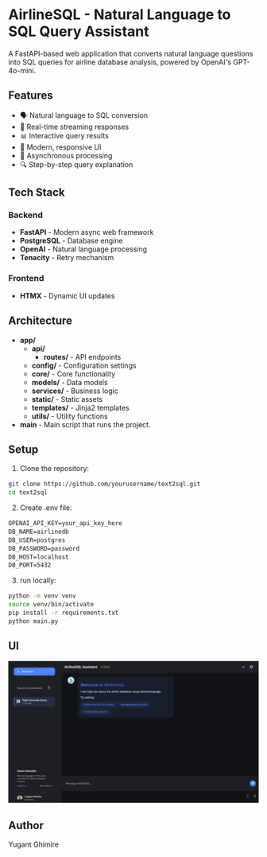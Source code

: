 # AirlineSQL - Natural Language to SQL Query Assistant

A FastAPI-based web application that converts natural language questions into SQL queries for airline database analysis, powered by OpenAI's GPT-4o-mini.

## Features

- 🗣️ Natural language to SQL conversion
- 🚀 Real-time streaming responses
- 📊 Interactive query results
- 🎨 Modern, responsive UI
- 🔄 Asynchronous processing
- 🔍 Step-by-step query explanation

## Tech Stack

### Backend
- **FastAPI** - Modern async web framework
- **PostgreSQL** - Database engine
- **OpenAI** - Natural language processing
- **Tenacity** - Retry mechanism

### Frontend
- **HTMX** - Dynamic UI updates


## Architecture
- **app/**
  - **api/**
    - **routes/** - API endpoints
  - **config/** - Configuration settings
  - **core/** - Core functionality
  - **models/** - Data models
  - **services/** - Business logic
  - **static/** - Static assets
  - **templates/** - Jinja2 templates
  - **utils/** - Utility functions
- **main** - Main script that runs the project.


## Setup

1. Clone the repository:
```bash
git clone https://github.com/yourusername/text2sql.git
cd text2sql
```
2. Create .env file:
```txt
OPENAI_API_KEY=your_api_key_here
DB_NAME=airlinedb
DB_USER=postgres
DB_PASSWORD=password
DB_HOST=localhost
DB_PORT=5432
```

3. run locally:
```bash
python -m venv venv
source venv/bin/activate
pip install -r requirements.txt
python main.py
```

## UI
![alt text](images/image.png)



## Author
Yugant Ghimire
